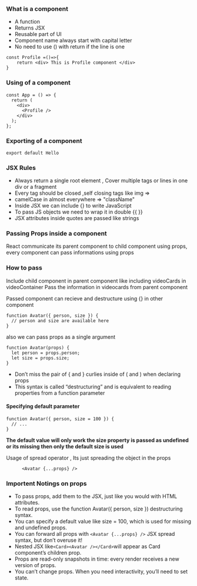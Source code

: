 ### What is a component

- A function
- Returns JSX
- Reusable part of UI
- Component name always start with capital letter
- No need to use () with return if the line is one

```
const Profile =()=>{
    return <div> This is Profile component </div>
}
```

### Using of a component

```
const App = () => {
  return (
    <div>
      <Profile />
    </div>
  );
};
```

### Exporting of a component

```
export default Hello
```

### JSX Rules

- Always return a single root element , Cover multiple tags or lines in one div or a fragment
- Every tag should be closed ,self closing tags like img => <img/>
- camelCase in almost everywhere => "className"
- Inside JSX we can include {} to write JavaScript
- To pass JS objects we need to wrap it in double {{  }}
- JSX attributes inside quotes are passed like strings

### Passing Props inside a component

React communicate its parent component to child component using props,
every component can pass informations using props

### How to pass

Include child component in parent component like including videoCards in videoContainer
Pass the information in videocards from parent component

Passed component can recieve and destructure using {} in other component

```
function Avatar({ person, size }) {
  // person and size are available here
}
```

also we can pass props as a single argument

```
function Avatar(props) {
  let person = props.person;
  let size = props.size;
}
```

- Don’t miss the pair of { and } curlies inside of ( and ) when declaring props
- This syntax is called “destructuring” and is equivalent to reading properties from a function parameter

#### Specifying default parameter

```
function Avatar({ person, size = 100 }) {
  // ...
}
```

**The default value will only work the **size** property is passed as undefined or its missing then only the default size is used**

Usage of spread operator , Its just spreading the object in the props

```
      <Avatar {...props} />
```

### Importent Notings on props
* To pass props, add them to the JSX, just like you would with HTML attributes.
* To read props, use the function Avatar({ person, size }) destructuring syntax.
* You can specify a default value like size = 100, which is used for missing and undefined props.
* You can forward all props with ```<Avatar {...props} />``` JSX spread syntax, but don’t overuse it!
* Nested JSX like``` <Card><Avatar /></Card> ```will appear as Card component’s children prop.
* Props are read-only snapshots in time: every render receives a new version of props.
* You can’t change props. When you need interactivity, you’ll need to set state.
